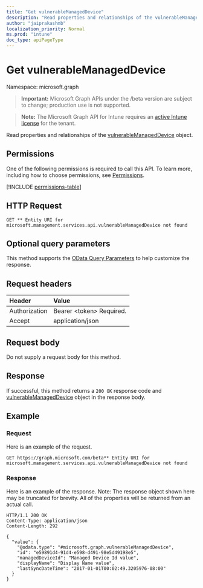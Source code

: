 ```yaml
---
title: "Get vulnerableManagedDevice"
description: "Read properties and relationships of the vulnerableManagedDevice object."
author: "jaiprakashmb"
localization_priority: Normal
ms.prod: "intune"
doc_type: apiPageType
---
```


# Get vulnerableManagedDevice

Namespace: microsoft.graph

> **Important:** Microsoft Graph APIs under the /beta version are subject to change; production use is not supported.

> **Note:** The Microsoft Graph API for Intune requires an [active Intune license](https://go.microsoft.com/fwlink/?linkid=839381) for the tenant.

Read properties and relationships of the [vulnerableManagedDevice](../resources/intune-partnerintegration-vulnerablemanageddevice.md) object.

## Permissions
One of the following permissions is required to call this API. To learn more, including how to choose permissions, see [Permissions](/graph/permissions-reference).

<!-- { "blockType": "permissions", "name": "intune_partnerintegration_vulnerablemanageddevice_get" } -->
[!INCLUDE [permissions-table](../includes/permissions/intune-partnerintegration-vulnerablemanageddevice-get-permissions.md)]

## HTTP Request
<!-- {
  "blockType": "ignored"
}
-->
``` http
GET ** Entity URI for microsoft.management.services.api.vulnerableManagedDevice not found
```

## Optional query parameters
This method supports the [OData Query Parameters](/graph/query-parameters) to help customize the response.

## Request headers
|Header|Value|
|:---|:---|
|Authorization|Bearer &lt;token&gt; Required.|
|Accept|application/json|

## Request body
Do not supply a request body for this method.

## Response
If successful, this method returns a `200 OK` response code and [vulnerableManagedDevice](../resources/intune-partnerintegration-vulnerablemanageddevice.md) object in the response body.

## Example

### Request
Here is an example of the request.
``` http
GET https://graph.microsoft.com/beta** Entity URI for microsoft.management.services.api.vulnerableManagedDevice not found
```

### Response
Here is an example of the response. Note: The response object shown here may be truncated for brevity. All of the properties will be returned from an actual call.
``` http
HTTP/1.1 200 OK
Content-Type: application/json
Content-Length: 292

{
  "value": {
    "@odata.type": "#microsoft.graph.vulnerableManagedDevice",
    "id": "e59891d4-91d4-e598-d491-98e5d49198e5",
    "managedDeviceId": "Managed Device Id value",
    "displayName": "Display Name value",
    "lastSyncDateTime": "2017-01-01T00:02:49.3205976-08:00"
  }
}
```
